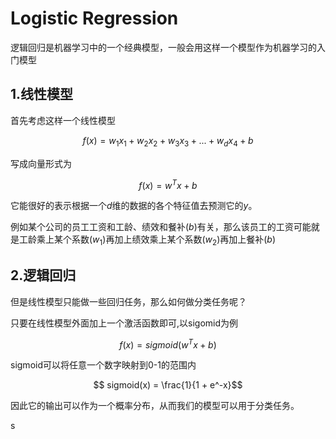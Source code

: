 # Logistic Regression

逻辑回归是机器学习中的一个经典模型，一般会用这样一个模型作为机器学习的入门模型

## 1.线性模型

首先考虑这样一个线性模型

$$ f(x) = w_1x_1 + w_2x_2 + w_3x_3 + ... + w_dx_4 + b$$

写成向量形式为

$$ f(x) = w^Tx + b$$

它能很好的表示根据一个$d$维的数据的各个特征值去预测它的$y$。

例如某个公司的员工工资和工龄、绩效和餐补($b$)有关，那么该员工的工资可能就是工龄乘上某个系数($w_1$)再加上绩效乘上某个系数($w_2$)再加上餐补($b$)

## 2.逻辑回归

但是线性模型只能做一些回归任务，那么如何做分类任务呢？

只要在线性模型外面加上一个激活函数即可,以sigomid为例

$$ f(x)  = sigmoid(w^Tx + b) $$

sigmoid可以将任意一个数字映射到0-1的范围内

$$ sigmoid(x) = \frac{1}{1 + e^-x}$$

因此它的输出可以作为一个概率分布，从而我们的模型可以用于分类任务。

s